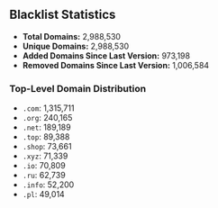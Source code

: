 ## Blacklist Statistics

- **Total Domains:** 2,988,530
- **Unique Domains:** 2,988,530
- **Added Domains Since Last Version:** 973,198
- **Removed Domains Since Last Version:** 1,006,584

### Top-Level Domain Distribution

-  `.com`: 1,315,711
-  `.org`: 240,165
-  `.net`: 189,189
-  `.top`: 89,388
-  `.shop`: 73,661
-  `.xyz`: 71,339
-  `.io`: 70,809
-  `.ru`: 62,739
-  `.info`: 52,200
-  `.pl`: 49,014
